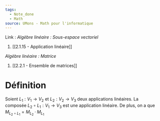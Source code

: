```yaml
---
tags:
  - Note_done
  - Math
source: UMons - Math pour l'informatique
---
```


Link :
_Algèbre linéaire : Sous-espace vectoriel_
1. [[2.1.15 - Application linéaire]]

_Algèbre linéaire : Matrice_
1. [[2.2.1 - Ensemble de matrices]]

# Définition
Soient $L_1 : V_1 → V_2$ et $L_2 : V_2 → V_3$ deux applications linéaires. 
La composée $L_2 \circ L_1 : V_1 → V_3$ est une application linéaire. 
De plus, on a que $M_{L_2 \circ L_1} = M_{L_2} · M_{L_1}$ 